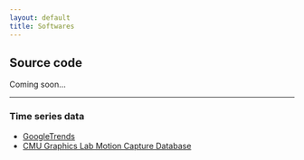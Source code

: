 ```yaml
---
layout: default
title: Softwares
---
```


## Source code

Coming soon...

- - -

<!-- ## Datasets -->

### Time series data
- [GoogleTrends](https://trends.google.co.jp/trends/?geo=US)
- [CMU Graphics Lab Motion Capture Database](http://mocap.cs.cmu.edu/)